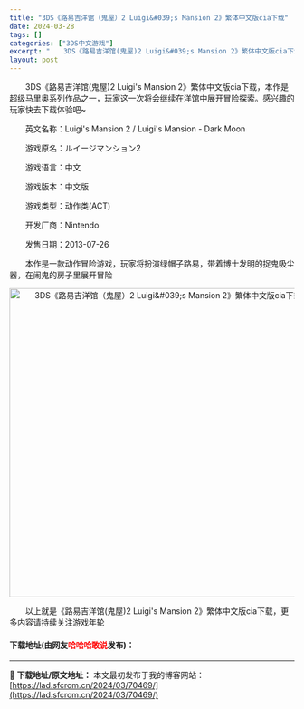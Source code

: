 ```yaml
---
title: "3DS《路易吉洋馆（鬼屋）2 Luigi&#039;s Mansion 2》繁体中文版cia下载"
date: 2024-03-28
tags: []
categories: ["3DS中文游戏"]
excerpt: "　　3DS《路易吉洋馆(鬼屋)2 Luigi&#039;s Mansion 2》繁体中文版cia下载，本作是超级马里奥系列作品之一，玩家这一次将会继续在洋馆中展开冒险探索。感兴趣的玩家快去下载体验吧~ 　　英文名称：Luigi&#039;s Mansion 2 / Luigi&#039;s Mansion&hellip;"
layout: post
---
```


 <p>　　3DS《路易吉洋馆(鬼屋)2 Luigi&#39;s Mansion 2》繁体中文版cia下载，本作是超级马里奥系列作品之一，玩家这一次将会继续在洋馆中展开冒险探索。感兴趣的玩家快去下载体验吧~</p> <p>　　英文名称：Luigi&#39;s Mansion 2 / Luigi&#39;s Mansion - Dark Moon</p> <p>　　游戏原名：ルイージマンション2</p> <p>　　游戏语言：中文</p> <p>　　游戏版本：中文版</p> <p>　　游戏类型：动作类(ACT)</p> <p>　　开发厂商：Nintendo</p> <p>　　发售日期：2013-07-26</p> <p>　　本作是一款动作冒险游戏，玩家将扮演绿帽子路易，带着博士发明的捉鬼吸尘器，在闹鬼的房子里展开冒险</p> <p align="center"><img align="" border="0" src="https://lad.sfcrom.cn/wp-content/uploads/2024/03/20240328_66054a3f53da7.jpg" width="545" alt="3DS《路易吉洋馆（鬼屋）2 Luigi&amp;#039;s Mansion 2》繁体中文版cia下载" /></p> <p>　　以上就是《路易吉洋馆(鬼屋)2 Luigi&#39;s Mansion 2》繁体中文版cia下载，更多内容请持续关注游戏年轮</p> <p><h4>下载地址(由网友<font color="red">哈哈哈敢说</font>发布)：</h4></p> 

---
📖 **下载地址/原文地址：** 本文最初发布于我的博客网站：[https://lad.sfcrom.cn/2024/03/70469/](https://lad.sfcrom.cn/2024/03/70469/)
